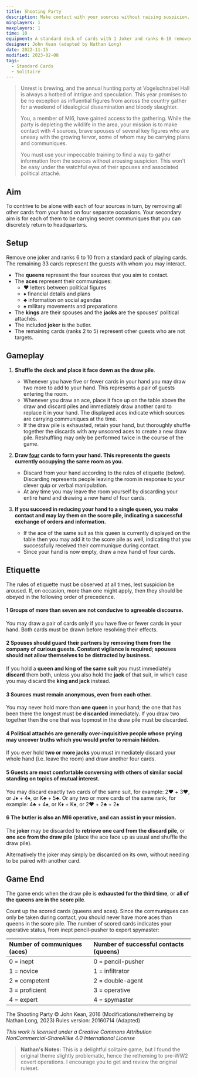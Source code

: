 ```yaml
---
title: Shooting Party
description: Make contact with your sources without raising suspicion.
minplayers: 1
maxplayers: 1
time: 10
equipment: A standard deck of cards with 1 Joker and ranks 6-10 removed
designer: John Kean (adapted by Nathan Long)
date: 2022-11-15
modified: 2023-02-08
tags:
  - Standard Cards
  - Solitaire
---
```



> Unrest is brewing, and the annual hunting party at Vogelschnabel Hall is always a hotbed of intrigue and speculation. This year promises to be no exception as influential figures from across the country gather for a weekend of idealogical dissemination and bloody slaughter.
>
> You, a member of MI6, have gained access to the gathering. While the party is depleting the wildlife in the area, your mission is to make contact with 4 sources, brave spouses of several key figures who are uneasy with the growing fervor, some of whom may be carrying plans and communiques.
>
> You must use your impeccable training to find a way to gather information from the sources without arousing suspicion. This won't be easy under the watchful eyes of their spouses and associated political attaché.

## Aim

To contrive to be alone with each of four sources in turn, by removing all other cards from your hand on four separate occasions. Your secondary aim is for each of them to be carrying secret communiques that you can discretely return to headquarters.

## Setup

Remove one joker and ranks 6 to 10 from a standard pack of playing cards. The remaining 33 cards represent the guests with whom you may interact.

- The **queens** represent the four sources that you aim to contact.
- The **aces** represent their communiques:
    - ♥️ letters between political figures
    - ♦️ financial details and plans
    - ♣️ information on social agendas
    - ♠️ military movements and preparations
- The **kings** are their spouses and the **jacks** are the spouses' political attachés.
- The included **joker** is the butler.
- The remaining cards (ranks 2 to 5) represent other guests who are not targets.

## Gameplay

1. **Shuffle the deck and place it face down as the draw pile**.
    - Whenever you have five or fewer cards in your hand you may draw two more to add to your hand. This represents a pair of guests entering the room.
    - Whenever you draw an ace, place it face up on the table above the draw and discard piles and immediately draw another card to replace it in your hand. The displayed aces indicate which sources are carrying communiques at the time.
    -  If the draw pile is exhausted, retain your hand, but thoroughly shuffle together the discards with any unscored aces to create a new draw pile. Reshuffling may only be performed twice in the course of the game.

2. **Draw <ins>four</ins> cards to form your **hand.** This represents the guests currently occupying the same room as you.**
    - Discard from your hand according to the rules of etiquette (below). Discarding represents people leaving the room in response to your clever quip or verbal manipulation.
    - At any time you may leave the room yourself by discarding your entire hand and drawing a new hand of four cards.

3. **If you succeed in reducing your hand to a single queen, you make contact and may lay them on the score pile, indicating a successful exchange of orders and information.**
    - If the ace of the same suit as this queen is currently displayed on the table then you may add it to the score pile as well, indicating that you successfully received their communique during contact.
    - Since your hand is now empty, draw a new hand of four cards.

## Etiquette

The rules of etiquette must be observed at all times, lest suspicion be aroused. If, on occasion, more than one might apply, then they should be obeyed in the following order of precedence.

#### <span class="dropcap">1</span> Groups of more than seven are not conducive to agreeable discourse.

You may draw a pair of cards only if you have five or fewer cards in your hand. Both cards must be drawn before resolving their effects.

#### <span class="dropcap">2</span> Spouses should guard their partners by removing them from the company of curious guests. Constant vigilance is required; spouses should not allow themselves to be distracted by business.

If you hold a **queen and king of the same suit** you must immediately **discard** them both, unless you also hold the **jack** of that suit, in which case you may discard the **king and jack** instead.

#### <span class="dropcap">3</span> Sources must remain anonymous, even from each other.

You may never hold more than **one queen** in your hand; the one that has been there the longest must be **discarded** immediately. If you draw two together then the one that was topmost in the draw pile must be discarded.

#### <span class="dropcap">4</span> Political attachés are generally over-inquisitive people whose prying may uncover truths which you would prefer to remain hidden.

If you ever hold **two or more jacks** you must immediately discard your whole hand (i.e. leave the room) and draw another four cards.

#### <span class="dropcap">5</span> Guests are most comfortable conversing with others of similar social standing on topics of mutual interest.

You may discard exactly two cards of the same suit, for example: 2♥︎ + 3♥︎, or J♦︎ + 4♦︎, or K♣︎ + 5♣︎. Or any two or more cards of the same rank, for example: 4♣︎ + 4♠︎, or K♦︎ + K♠︎, or 2♥︎ + 2♣︎ + 2♠︎

#### <span class="dropcap">6</span> The butler is also an MI6 operative, and can assist in your mission.

The **joker** may be discarded to **retrieve one card from the discard pile**, or **one ace from the draw pile** (place the ace face up as usual and shuffle the draw pile).

Alternatively the joker may simply be discarded on its own, without needing to be paired with another card.

## Game End

The game ends when the draw pile is **exhausted for the third time**, or **all of the queens are in the score pile**.

Count up the scored cards (queens and aces). Since the communiques can only be taken during contact, you should never have more aces than queens in the score pile. The number of scored cards indicates your operative status, from inept pencil-pusher to expert spymaster:

<div class="table-full">

|Number of communiques (aces) |Number of successful contacts (queens) |
|:--|:--|
|0 = inept |0 = pencil-pusher |
|1 = novice |1 =  infiltrator |
|2 = competent |2 = double-agent |
|3 = proficient |3 = operative |
|4 = expert |4 =  spymaster |

</div>

The Shooting Party © John Kean, 2016 (Modifications/rethemeing by Nathan Long, 2023) Rules version: 20160714 (Adapted)

_This work is licensed under a Creative Commons Attribution NonCommercial-ShareAlike 4.0 International License_

> **Nathan's Notes:** This is a delightful solitaire game, but I found the original theme slightly problematic, hence the retheming to pre-WW2 covert operations. I encourage you to get and review the original ruleset.
